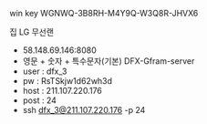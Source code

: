 win key
WGNWQ-3B8RH-M4Y9Q-W3Q8R-JHVX6

집 LG 무선랜
- 58.148.69.146:8080
- 영문 + 숫자 + 특수문자(기본)
DFX-Gfram-server
- user : dfx_3
- pw : RsTSkjw1d62wh3d
- host : 211.107.220.176
- post : 24
- ssh dfx_3@211.107.220.176 -p 24
